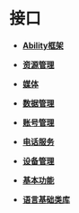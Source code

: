 # 接口<a name="ZH-CN_TOPIC_0000001218542361"></a>

-   **[Ability框架](js-apis-ability.md)**  

-   **[资源管理](js-apis-resource.md)**  

-   **[媒体](js-apis-multmedia.md)**  

-   **[数据管理](js-apis-data.md)**  

-   **[账号管理](js-apis-account.md)**  

-   **[电话服务](js-apis-telephony.md)**  

-   **[设备管理](js-apis-device-mgmt.md)**  

-   **[基本功能](js-apis-basic-features.md)**  

-   **[语言基础类库](js-apis-base-library.md)**  


